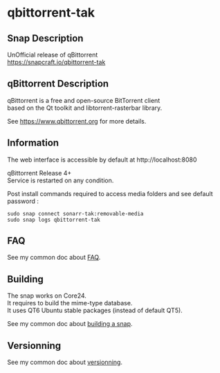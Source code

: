 # qbittorrent-tak

## Snap Description

UnOfficial release of qBittorrent\
https://snapcraft.io/qbittorrent-tak

## qBittorrent Description
qBittorrent is a free and open-source BitTorrent client\
based on the Qt toolkit and libtorrent-rasterbar library.

See https://www.qbittorrent.org for more details.

## Information
The web interface is accessible by default at http://localhost:8080

qBittorrent Release 4+\
Service is restarted on any condition.

Post install commands required to access media folders and see default password :
```
sudo snap connect sonarr-tak:removable-media
sudo snap logs qbittorrent-tak
```

## FAQ
See my common doc about [FAQ](https://github.com/TehAppKiller/Snapcraft-common-doc/tree/main#FAQ).

## Building
The snap works on Core24.\
It requires to build the mime-type database.\
It uses QT6 Ubuntu stable packages (instead of default QT5).

See my common doc about [building a snap](https://github.com/TehAppKiller/Snapcraft-common-doc/tree/main#Building).

## Versionning
See my common doc about [versionning](https://github.com/TehAppKiller/Snapcraft-common-doc/tree/main#Versionning).
